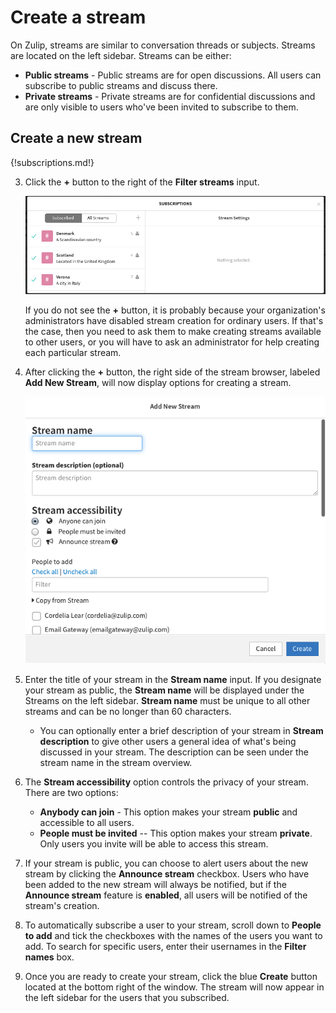 # Create a stream
On Zulip, streams are similar to conversation threads or subjects. Streams are located on the left sidebar.
Streams can be either:

* **Public streams** - Public streams are for open discussions. All users can subscribe to public streams and discuss there.
* **Private streams** - Private streams are for confidential discussions and are only visible to users who've been invited to subscribe to them.

## Create a new stream
{!subscriptions.md!}

3. Click the **+** button to the right of the **Filter streams** input.

    ![Streams Overview](/static/images/help/streams-overview.png)

    If you do not see the **+** button, it is probably because your organization's administrators have disabled stream creation for ordinary users. If that's the case, then you need to ask them to make creating streams available to other users, or you will have to ask an administrator for help creating each particular stream.

4. After clicking the **+** button, the right side of the stream browser,
labeled **Add New Stream**, will now display options for creating a stream.

    ![Streams Modal](/static/images/help/stream-modal.png)

5. Enter the title of your stream in the **Stream name** input. If you designate
your stream as public, the **Stream name** will be displayed under the Streams
on the left sidebar. **Stream name** must be unique to all other streams and can
be no longer than 60 characters.

    * You can optionally enter a brief description of your stream in
    **Stream description** to give other users a general idea of what's being
    discussed in your stream. The description can be seen under the stream name
    in the stream overview.

7. The **Stream accessibility** option controls the privacy of your stream. There are two options:
    - **Anybody can join** - This option makes your stream **public** and accessible to all users.
    - **People must be invited** -- This option makes your stream **private**.  Only users you invite will be able to access this stream.

8. If your stream is public, you can choose to alert users about the new stream by clicking the **Announce stream** checkbox. Users who have been added to the new stream will always be notified, but if the **Announce stream** feature is **enabled**, all users will be notified of the stream's creation.

9. To automatically subscribe a user to your stream, scroll down to **People to add** and tick the checkboxes with the names of the users you want to add. To search for specific users, enter their usernames in the **Filter names** box.

10. Once you are ready to create your stream, click the blue **Create** button located at the bottom right of the window. The stream will now appear in the left sidebar for the users that you subscribed.

